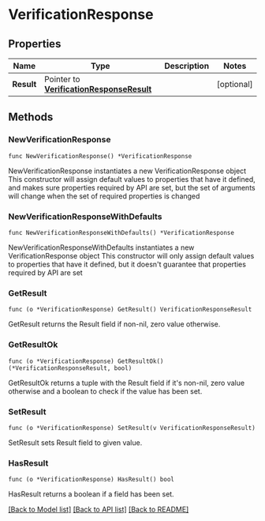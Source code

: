 # VerificationResponse

## Properties

Name | Type | Description | Notes
------------ | ------------- | ------------- | -------------
**Result** | Pointer to [**VerificationResponseResult**](VerificationResponseResult.md) |  | [optional] 

## Methods

### NewVerificationResponse

`func NewVerificationResponse() *VerificationResponse`

NewVerificationResponse instantiates a new VerificationResponse object
This constructor will assign default values to properties that have it defined,
and makes sure properties required by API are set, but the set of arguments
will change when the set of required properties is changed

### NewVerificationResponseWithDefaults

`func NewVerificationResponseWithDefaults() *VerificationResponse`

NewVerificationResponseWithDefaults instantiates a new VerificationResponse object
This constructor will only assign default values to properties that have it defined,
but it doesn't guarantee that properties required by API are set

### GetResult

`func (o *VerificationResponse) GetResult() VerificationResponseResult`

GetResult returns the Result field if non-nil, zero value otherwise.

### GetResultOk

`func (o *VerificationResponse) GetResultOk() (*VerificationResponseResult, bool)`

GetResultOk returns a tuple with the Result field if it's non-nil, zero value otherwise
and a boolean to check if the value has been set.

### SetResult

`func (o *VerificationResponse) SetResult(v VerificationResponseResult)`

SetResult sets Result field to given value.

### HasResult

`func (o *VerificationResponse) HasResult() bool`

HasResult returns a boolean if a field has been set.


[[Back to Model list]](../README.md#documentation-for-models) [[Back to API list]](../README.md#documentation-for-api-endpoints) [[Back to README]](../README.md)


